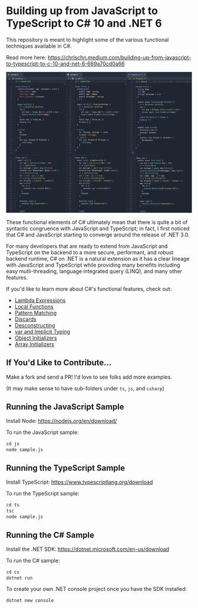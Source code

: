 # Building up from JavaScript to TypeScript to C# 10 and .NET 6

This repository is meant to highlight some of the various functional techniques available in C#.

Read more here: https://chrlschn.medium.com/building-up-from-javascript-to-typescript-to-c-10-and-net-6-669a70cd0a66

![JS vs TS vs CS](./js-ts-csharp.png)

These functional elements of C# ultimately mean that there is quite a bit of syntactic congruence with JavaScript and TypeScript; in fact, I first noticed that C# and JavaScript starting to converge around the release of .NET 3.0.

For many developers that are ready to extend from JavaScript and TypeScript on the backend to a more secure, performant, and robust backend runtime, C# on .NET is a natural extension as it has a clear lineage with JavaScript and TypeScript while providing many benefits including easy mutli-threading, language integrated query (LINQ), and many other features.

If you'd like to learn more about C#'s functional features, check out:

- [Lambda Expressions](https://docs.microsoft.com/en-us/dotnet/csharp/language-reference/operators/lambda-expressions)
- [Local Functions](https://docs.microsoft.com/en-us/dotnet/csharp/programming-guide/classes-and-structs/local-functions)
- [Pattern Matching](https://docs.microsoft.com/en-us/dotnet/csharp/fundamentals/functional/pattern-matching)
- [Discards](https://docs.microsoft.com/en-us/dotnet/csharp/fundamentals/functional/discards)
- [Desconstructing](https://docs.microsoft.com/en-us/dotnet/csharp/fundamentals/functional/deconstruct)
- [var and Implicit Typing](https://docs.microsoft.com/en-us/dotnet/csharp/language-reference/keywords/var)
- [Object Initializers](https://docs.microsoft.com/en-us/dotnet/csharp/programming-guide/classes-and-structs/how-to-initialize-objects-by-using-an-object-initializer)
- [Array Initializers](https://docs.microsoft.com/en-us/dotnet/csharp/programming-guide/arrays/single-dimensional-arrays)

## If You'd Like to Contribute...

Make a fork and send a PR!  I'd love to see folks add more examples.

(It may make sense to have sub-folders under `ts`, `js`, and `csharp`)

## Running the JavaScript Sample

Install Node: https://nodejs.org/en/download/

To run the JavaScript sample:

```
cd js
node sample.js
```

## Running the TypeScript Sample

Install TypeScript: https://www.typescriptlang.org/download

To run the TypeScript sample:

```
cd ts
tsc
node sample.js
```

## Running the C# Sample

Install the .NET SDK: https://dotnet.microsoft.com/en-us/download

To run the C# sample:

```
cd cs
dotnet run
```

To create your own .NET console project once you have the SDK installed:

```
dotnet new console
```
